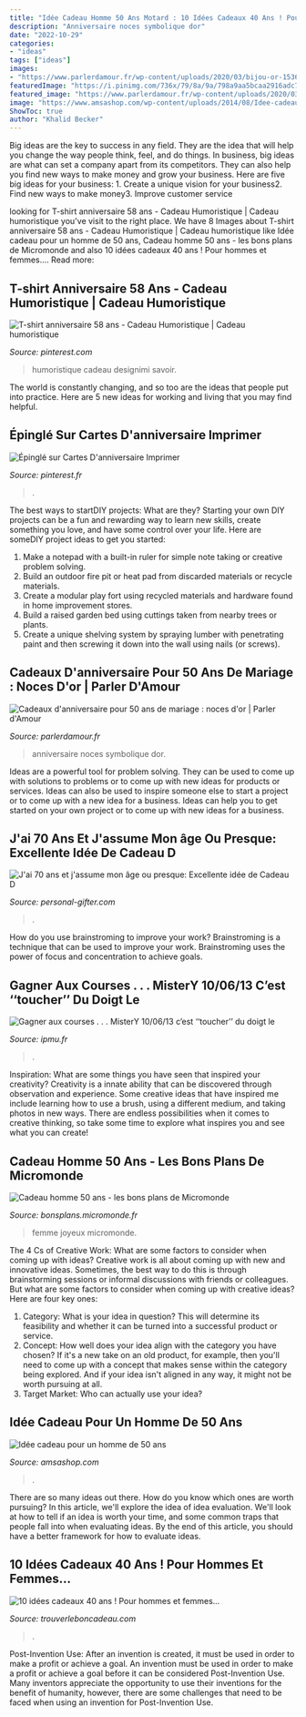 ```yaml
---
title: "Idée Cadeau Homme 50 Ans Motard : 10 Idées Cadeaux 40 Ans ! Pour Hommes Et Femmes..."
description: "Anniversaire noces symbolique dor"
date: "2022-10-29"
categories:
- "ideas"
tags: ["ideas"]
images:
- "https://www.parlerdamour.fr/wp-content/uploads/2020/03/bijou-or-1536x1024.jpeg"
featuredImage: "https://i.pinimg.com/736x/79/8a/9a/798a9aa5bcaa2916adc70cf36acc3561.jpg"
featured_image: "https://www.parlerdamour.fr/wp-content/uploads/2020/03/bijou-or-1536x1024.jpeg"
image: "https://www.amsashop.com/wp-content/uploads/2014/08/Idee-cadeau-homme-50-ans.jpg"
ShowToc: true
author: "Khalid Becker"
---
```



Big ideas are the key to success in any field. They are the idea that will help you change the way people think, feel, and do things. In business, big ideas are what can set a company apart from its competitors. They can also help you find new ways to make money and grow your business. Here are five big ideas for your business: 1. Create a unique vision for your business2. Find new ways to make money3. Improve customer service
	

		
looking for T-shirt anniversaire 58 ans - Cadeau Humoristique | Cadeau humoristique you've visit to the right place. We have 8 Images about T-shirt anniversaire 58 ans - Cadeau Humoristique | Cadeau humoristique like Idée cadeau pour un homme de 50 ans, Cadeau homme 50 ans - les bons plans de Micromonde and also 10 idées cadeaux 40 ans ! Pour hommes et femmes.... Read more:
		
    
## T-shirt Anniversaire 58 Ans - Cadeau Humoristique | Cadeau Humoristique

<img loading=lazy src="https://i.pinimg.com/736x/79/8a/9a/798a9aa5bcaa2916adc70cf36acc3561.jpg" onerror="this.onerror=null;this.src='https://tse2.mm.bing.net/th?id=OIP.EFm3W2n_1-A_2FW0R5W0FwHaHa&amp;pid=15.1';" alt="T-shirt anniversaire 58 ans - Cadeau Humoristique | Cadeau humoristique">

_Source: pinterest.com_

>humoristique cadeau designimi savoir. 

	

The world is constantly changing, and so too are the ideas that people put into practice. Here are 5 new ideas for working and living that you may find helpful.

    
## Épinglé Sur Cartes D&#039;anniversaire Imprimer

<img loading=lazy src="https://i.pinimg.com/736x/bd/8d/a8/bd8da824551d353357f25111d0694ff1.jpg" onerror="this.onerror=null;this.src='https://tse1.mm.bing.net/th?id=OIP.w1XlFuXe1GY4wZRRaGQjYwHaJ7&amp;pid=15.1';" alt="Épinglé sur Cartes D&#039;anniversaire Imprimer">

_Source: pinterest.fr_

>. 

	

The best ways to startDIY projects: What are they?
Starting your own DIY projects can be a fun and rewarding way to learn new skills, create something you love, and have some control over your life. Here are someDIY project ideas to get you started: 
1. Make a notepad with a built-in ruler for simple note taking or creative problem solving.
2. Build an outdoor fire pit or heat pad from discarded materials or recycle materials. 
3. Create a modular play fort using recycled materials and hardware found in home improvement stores. 
4. Build a raised garden bed using cuttings taken from nearby trees or plants. 
5. Create a unique shelving system by spraying lumber with penetrating paint and then screwing it down into the wall using nails (or screws).

    
## Cadeaux D&#039;anniversaire Pour 50 Ans De Mariage : Noces D&#039;or | Parler D&#039;Amour

<img loading=lazy src="https://www.parlerdamour.fr/wp-content/uploads/2020/03/bijou-or-1536x1024.jpeg" onerror="this.onerror=null;this.src='https://tse4.mm.bing.net/th?id=OIP.A7ZQ8httw_gL89yHDPr2fAHaE8&amp;pid=15.1';" alt="Cadeaux d&#039;anniversaire pour 50 ans de mariage : noces d&#039;or | Parler d&#039;Amour">

_Source: parlerdamour.fr_

>anniversaire noces symbolique dor. 

	

Ideas are a powerful tool for problem solving. They can be used to come up with solutions to problems or to come up with new ideas for products or services. Ideas can also be used to inspire someone else to start a project or to come up with a new idea for a business. Ideas can help you to get started on your own project or to come up with new ideas for a business.

    
## J&#039;ai 70 Ans Et J&#039;assume Mon âge Ou Presque: Excellente Idée De Cadeau D

<img loading=lazy src="https://images.personal-gifter.com/2019/12/Jai-70-ans-et-jassume-mon-ge-ou-presque-Excellente-ide-de-Cadeau-DAnniversaire-assez-originale-Pour-Femme-Pour-Homme-Dmarquez-vous-avec-ce--Anniversaire-Avec-Humour-et-bienveillance-0.jpg" onerror="this.onerror=null;this.src='https://tse1.mm.bing.net/th?id=OIP.ML1Z14H5yQLCVzQxpKEvuQAAAA&amp;pid=15.1';" alt="J&#039;ai 70 ans et j&#039;assume mon âge ou presque: Excellente idée de Cadeau D">

_Source: personal-gifter.com_

>. 

	

How do you use brainstroming to improve your work?
Brainstroming is a technique that can be used to improve your work. Brainstroming uses the power of focus and concentration to achieve goals.

    
## Gagner Aux Courses . . . MisterY 10/06/13 C’est ‘‘toucher’’ Du Doigt Le

<img loading=lazy src="https://ipmu.fr/iPMU/GAGNER_aux_Courses_files/droppedImage_7.jpg" onerror="this.onerror=null;this.src='https://tse1.mm.bing.net/th?id=OIP.zrJ5cA_kY4iQEskx3N8hhgAAAA&amp;pid=15.1';" alt="Gagner aux courses . . . MisterY 10/06/13 c’est ‘‘toucher’’ du doigt le">

_Source: ipmu.fr_

>. 

	

Inspiration: What are some things you have seen that inspired your creativity?
Creativity is a innate ability that can be discovered through observation and experience. Some creative ideas that have inspired me include learning how to use a brush, using a different medium, and taking photos in new ways. There are endless possibilities when it comes to creative thinking, so take some time to explore what inspires you and see what you can create!

    
## Cadeau Homme 50 Ans - Les Bons Plans De Micromonde

<img loading=lazy src="http://i2.cdscdn.com/pdt2/4/3/4/1/700x700/les3609521155434/rw/t-shirt-50-ans-femme-l-addition.jpg" onerror="this.onerror=null;this.src='https://tse4.mm.bing.net/th?id=OIP.k4kGwVc2oLqAP7nCHs-s8QHaHa&amp;pid=15.1';" alt="Cadeau homme 50 ans - les bons plans de Micromonde">

_Source: bonsplans.micromonde.fr_

>femme joyeux micromonde. 

	

The 4 Cs of Creative Work: What are some factors to consider when coming up with ideas?
Creative work is all about coming up with new and innovative ideas. Sometimes, the best way to do this is through brainstorming sessions or informal discussions with friends or colleagues. But what are some factors to consider when coming up with creative ideas? Here are four key ones:
1. Category: What is your idea in question? This will determine its feasibility and whether it can be turned into a successful product or service.
2. Concept: How well does your idea align with the category you have chosen? If it's a new take on an old product, for example, then you'll need to come up with a concept that makes sense within the category being explored. And if your idea isn't aligned in any way, it might not be worth pursuing at all.
3. Target Market: Who can actually use your idea?

    
## Idée Cadeau Pour Un Homme De 50 Ans

<img loading=lazy src="https://www.amsashop.com/wp-content/uploads/2014/08/Idee-cadeau-homme-50-ans.jpg" onerror="this.onerror=null;this.src='https://tse4.mm.bing.net/th?id=OIP.t1ZKyPvOXu4KuOLvxTdCWgHaIV&amp;pid=15.1';" alt="Idée cadeau pour un homme de 50 ans">

_Source: amsashop.com_

>. 

	

There are so many ideas out there. How do you know which ones are worth pursuing? In this article, we'll explore the idea of idea evaluation. We'll look at how to tell if an idea is worth your time, and some common traps that people fall into when evaluating ideas. By the end of this article, you should have a better framework for how to evaluate ideas.

    
## 10 Idées Cadeaux 40 Ans ! Pour Hommes Et Femmes...

<img loading=lazy src="https://www.trouverleboncadeau.com/img/ama/2754075801_330.jpg" onerror="this.onerror=null;this.src='https://tse4.mm.bing.net/th?id=OIP.17-ue8FyQQJUxIpYbT_jqAHaKc&amp;pid=15.1';" alt="10 idées cadeaux 40 ans ! Pour hommes et femmes...">

_Source: trouverleboncadeau.com_

>. 

	

Post-Invention Use: After an invention is created, it must be used in order to make a profit or achieve a goal.
An invention must be used in order to make a profit or achieve a goal before it can be considered Post-Invention Use. Many inventors appreciate the opportunity to use their inventions for the benefit of humanity, however, there are some challenges that need to be faced when using an invention for Post-Invention Use.

